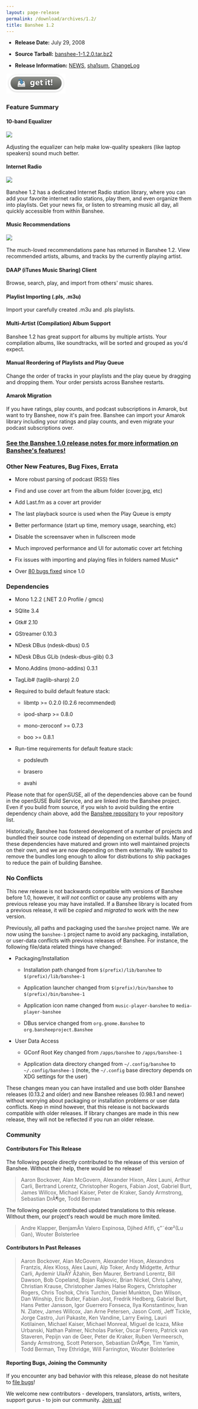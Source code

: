```yaml
---
layout: page-release
permalink: /download/archives/1.2/
title: Banshee 1.2
---
```



  
  * **Release Date:** July 29, 2008

  
  * **Source Tarball:** [banshee-1-1.2.0.tar.bz2](http://download.banshee-project.org/banshee/banshee-1-1.2.0.tar.bz2)

  
  * **Release Information:** 
    [NEWS](http://download.banshee-project.org/banshee/banshee-1-1.2.0.news), 
    [sha1sum](http://download.banshee-project.org/banshee/banshee-1-1.2.0.sha1sum), 
    [ChangeLog](http://download.banshee-project.org/banshee/banshee-1-1.2.0.changes)
  





[![Download Now](/images/download-button.png)](/download)





### Feature Summary





#### 10-band Equalizer





![](http://download.banshee-project.org/shots/banshee1.2_equalizer.png)





Adjusting the equalizer can help make low-quality speakers (like laptop speakers) sound much better.


  




#### Internet Radio





![](http://download.banshee-project.org/shots/banshee1.2_radio.png)





Banshee 1.2 has a dedicated Internet Radio station library, where you can add your favorite internet radio stations, play them, and even organize them into playlists.  Get your news fix, or listen to streaming music all day, all quickly accessible from within Banshee.


  




#### Music Recommendations




![](http://download.banshee-project.org/shots/banshee1.2_reco.png)




The much-loved recommendations pane has returned in Banshee 1.2.  View recommended artists, albums, and tracks by the currently playing artist.


  




#### DAAP (iTunes Music Sharing) Client




Browse, search, play, and import from others' music shares.





#### Playlist Importing (.pls, .m3u)




Import your carefully created .m3u and .pls playlists.





#### Multi-Artist (Compilation) Album Support




Banshee 1.2 has great support for albums by multiple artists.  Your compilation albums, like soundtracks, will be sorted and grouped as you'd expect.





#### Manual Reordering of Playlists and Play Queue




Change the order of tracks in your playlists and the play queue by dragging and dropping them.  Your order persists across Banshee restarts.





#### Amarok Migration




If you have ratings, play counts, and podcast subscriptions in Amarok, but want to try Banshee, now it's pain free.  Banshee can import your Amarok library including your ratings and play counts, and even migrate your podcast subscriptions over.





### [See the Banshee 1.0 release notes for more information on Banshee's features!](/download/archives/1.0.0)





### Other New Features, Bug Fixes, Errata






  
  * More robust parsing of podcast (RSS) files

  
  * Find and use cover art from the album folder (cover.jpg, etc)

  
  * Add Last.fm as a cover art provider

  
  * The last playback source is used when the Play Queue is empty

  
  * Better performance (start up time, memory usage, searching, etc)

  
  * Disable the screensaver when in fullscreen mode

  
  * Much improved performance and UI for automatic cover art fetching

  
  * Fix issues with importing and playing files in folders named Music*

  
  * Over [80 bugs fixed](http://bugzilla.gnome.org/buglist.cgi?query_format=advanced&short_desc_type=allwordssubstr&short_desc=&product=banshee&long_desc_type=allwordssubstr&long_desc=&status_whiteboard_type=allwordssubstr&status_whiteboard=&keywords_type=allwords&keywords=&bug_status=RESOLVED&bug_status=VERIFIED&bug_status=CLOSED&resolution=FIXED&emailtype1=substring&email1=&emailtype2=substring&email2=&bugidtype=include&bug_id=&chfieldfrom=2008-06-06&chfieldto=2008-07-30&chfield=resolution&chfieldvalue=FIXED&cmdtype=doit&order=Reuse+same+sort+as+last+time&field0-0-0=noop&type0-0-0=noop&value0-0-0=) since 1.0





### Dependencies






  
  * Mono 1.2.2 (.NET 2.0 Profile / gmcs)

  
  * SQlite 3.4

  
  * Gtk# 2.10

  
  * GStreamer 0.10.3




  
  * NDesk DBus (ndesk-dbus) 0.5

  
  * NDesk DBus GLib (ndesk-dbus-glib) 0.3

  
  * Mono.Addins (mono-addins) 0.3.1

  
  * TagLib# (taglib-sharp) 2.0




  
  * Required to build default feature stack:
    
      
    * libmtp >= 0.2.0 (0.2.6 recommended)

      
    * ipod-sharp >= 0.8.0

      
    * mono-zeroconf >= 0.7.3

      
    * boo >= 0.8.1

    
  



  
  * Run-time requirements for default feature stack:
    
      
    * podsleuth 

      
    * brasero

      
    * avahi

    
  





Please note that for openSUSE, all of the dependencies above can be found in the openSUSE Build Service, and are linked into the Banshee project. Even if you build from source, if you wish to avoid building the entire dependency chain above, add the [Banshee repository](http://download.opensuse.org/repositories/Banshee/) to your repository list.





Historically, Banshee has fostered development of a number of projects and bundled their source code instead of depending on external builds. Many of these dependencies have matured and grown into well maintained projects on their own, and we are now depending on them externally. We waited to remove the bundles long enough to allow for distributions to ship packages to reduce the pain of building Banshee.






### No Conflicts





This new release is not backwards compatible with versions of Banshee before 1.0, however, it _will not_ conflict or cause any problems with any previous release you may have installed. If a Banshee library is located from a previous release, it will be _copied_ and _migrated_ to work with the new version.

Previously, all paths and packaging used the `banshee` project name. We are now using the `banshee-1` project name to avoid any packaging, installation, or user-data conflicts with previous releases of Banshee. For instance, the following file/data related things have changed:






  
  * Packaging/Installation
    
      
    * Installation path changed from `$(prefix)/lib/banshee` to `$(prefix)/lib/banshee-1`

      
    * Application launcher changed from `$(prefix)/bin/banshee` to `$(prefix)/bin/banshee-1`

      
    * Application icon name changed from `music-player-banshee` to `media-player-banshee`

      
    * DBus service changed from `org.gnome.Banshee` to `org.bansheeproject.Banshee`

    
  

  
  * User Data Access
    
      
    * GConf Root Key changed from `/apps/banshee` to `/apps/banshee-1`

      
    * Application data directory changed from `~/.config/banshee` to `~/.config/banshee-1` (note, the `~/.config` base directory depends on XDG settings for the user)

    
  





These changes mean you can have installed and use both older Banshee releases (0.13.2 and older) and new Banshee releases (0.98.1 and newer) without worrying about packaging or installation problems or user data conflicts. Keep in mind however, that this release is not backwards compatible with older releases. If library changes are made in this new release, they will not be reflected if you run an older release.






### Community





#### Contributors For This Release





The following people directly contributed to the release of this version of Banshee. Without their help, there would be no release!





> Aaron Bockover, Alan McGovern, Alexander Hixon, Alex Launi,
      Arthur Carli, Bertrand Lorentz, Christopher Rogers, Fabian Jost,
      Gabriel Burt, James Willcox, Michael Kaiser, Peter de Kraker,
      Sandy Armstrong, Sebastian DrÃ¶ge, Todd Berman





The following people contributed updated translations to this release. Without them, our project's reach would be much more limited.





> Andre Klapper, BenjamÃ­n Valero Espinosa, Djihed Afifi,
      ç”˜éœ²(Lu Gan), Wouter Bolsterlee





#### Contributors In Past Releases





> Aaron Bockover, Alan McGovern, Alexander Hixon, Alexandros Frantzis,
    Alex Kloss, Alex Launi, Alp Toker, Andy Midgette, Arthur Carli,
    Aydemir UlaÅŸ Åžahin, Ben Maurer, Bertrand Lorentz, Bill Dawson,
    Bob Copeland, Bojan Rajkovic, Brian Nickel, Chris Lahey, Christian Krause,
    Christopher James Halse Rogers, Christopher Rogers, Chris Toshok,
    Chris Turchin, Daniel Munkton, Dan Wilson, Dan Winship, Eric Butler,
    Fabian Jost, Fredrik Hedberg, Gabriel Burt, Hans Petter Jansson,
    Igor Guerrero Fonseca, Ilya Konstantinov, Ivan N. Zlatev, James Willcox,
    Jan Arne Petersen, Jason Conti, Jeff Tickle, Jorge Castro, Juri Pakaste,
    Ken Vandine, Larry Ewing, Lauri Kotilainen, Michael Kaiser,
    Michael Monreal, Miguel de Icaza, Mike Urbanski, Nathan Palmer,
    Nicholas Parker, Oscar Forero, Patrick van Staveren, Pepijn van de Geer,
    Peter de Kraker, Ruben Vermeersch, Sandy Armstrong, Scott Peterson,
    Sebastian DrÃ¶ge, Tim Yamin, Todd Berman, Trey Ethridge, Will Farrington,
    Wouter Bolsterlee





#### Reporting Bugs, Joining the Community





If you encounter any bad behavior with this release, please do not hesitate to [file bugs](/contribute/file-bugs/)!

We welcome new contributors - developers, translators, artists, writers, support gurus - to join our community.  [Join us!](/contribute)
